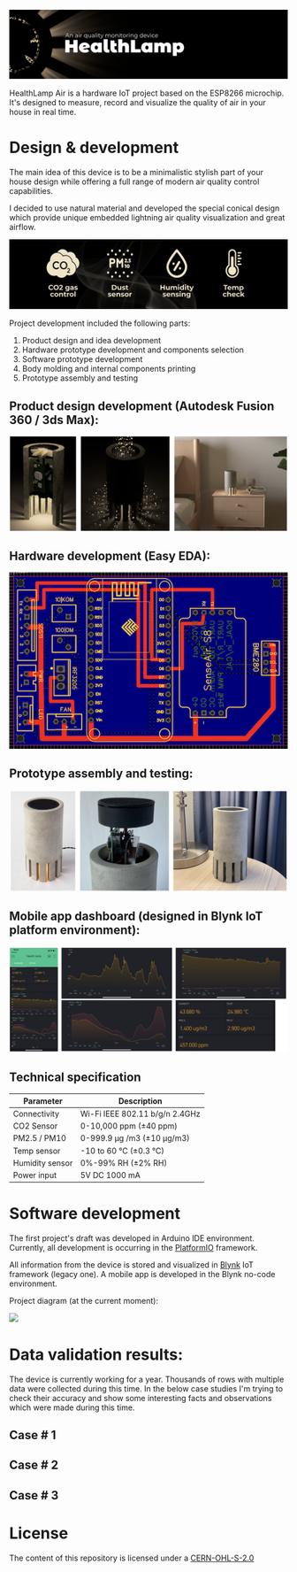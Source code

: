 ![Intro](https://github.com/rodionpotachin/iot-air-quality-healthlamp-project/blob/master/img/Intro.png?raw=true)

HealthLamp Air is a hardware IoT project based on the ESP8266 microchip. It's designed to measure, record and visualize the quality of air in your house in real time.

# Design & development

The main idea of this device is to be a minimalistic stylish part of your house design while offering a full range of modern air quality control capabilities.

I decided to use natural material and developed the special conical design which provide unique embedded lightning air quality visualization and great airflow.

![Features](https://github.com/rodionpotachin/iot-air-quality-healthlamp-project/blob/master/img/Features.png?raw=true)

Project development included the following parts:
1. Product design and idea development
2. Hardware prototype development and components selection
2. Software prototype development
3. Body molding and internal components printing
4. Prototype assembly and testing

## Product design development (Autodesk Fusion 360 / 3ds Max):

![Render1](https://github.com/rodionpotachin/iot-air-quality-healthlamp-project/blob/master/img/Render1.PNG?raw=true)

## Hardware development (Easy EDA):

![PCB](https://github.com/rodionpotachin/iot-air-quality-healthlamp-project/blob/master/img/PCB.png?raw=true)

## Prototype assembly and testing:

![MVP](https://github.com/rodionpotachin/iot-air-quality-healthlamp-project/blob/master/img/MVP.png?raw=true)

## Mobile app dashboard (designed in Blynk IoT platform environment):

![App](https://github.com/rodionpotachin/iot-air-quality-healthlamp-project/blob/master/img/App.png?raw=true)

## Technical specification

| Parameter  | Description  |
| ---------- | ------------ |
| Connectivity |Wi-Fi IEEE 802.11 b/g/n 2.4GHz|
| CO2 Sensor | 0-10,000 ppm (±40 ppm)|
| PM2.5 / PM10 | 0-999.9 μg /m3 (±10 μg/m3)|
| Temp sensor| -10 to 60 ℃ (±0.3 ℃)|
| Humidity sensor | 0%-99% RH (±2% RH)|
| Power input | 5V DC 1000 mA |

# Software development

The first project's draft was developed in Arduino IDE environment. Currently, all development is occurring in the [PlatformIO](https://platformio.org) framework.

All information from the device is stored and visualized in [Blynk](https://blynk.io) IoT framework (legacy one). A mobile app is developed in the Blynk no-code environment.

Project diagram (at the current moment):  

![](?raw=true)

# Data validation results:

The device is currently working for a year. Thousands of rows with multiple data were collected during this time.
In the below case studies I'm trying to check their accuracy and show some interesting facts and observations which were made during this time.

## Case # 1

## Case # 2

## Case # 3

# License

The content of this repository is licensed under a [CERN-OHL-S-2.0](https://cern-ohl.web.cern.ch)
